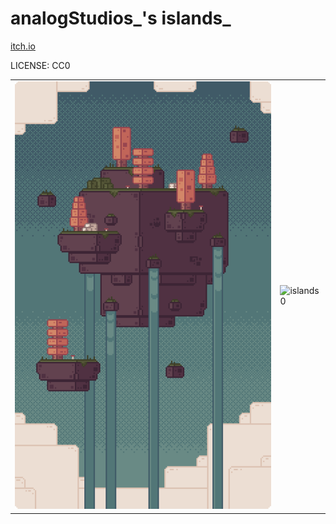 analogStudios\_'s islands\_
===

[itch.io](https://analogstudios.itch.io/islands)

LICENSE: CC0

| | |
|---|---|
| ![example](example/dTpSiA.gif) | ![islands 0](floatingIslands_v1.1/island_0.png) |
